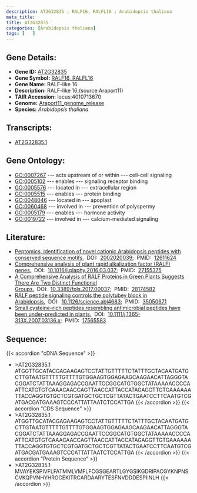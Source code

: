 ```yaml
---
description: AT2G32835 ; RALF16, RALFL16 ; Arabidopsis thaliana
meta_title:
title: AT2G32835
categories: [Arabidopsis thaliana]
tags: [   ]
---
```


## Gene Details:
- **Gene ID:** [AT2G32835](https://www.arabidopsis.org/locus?name=AT2G32835)
- **Gene Symbol:** <u>RALF16, RALFL16</u>
- **Gene Name:** RALF-like 16
- **Description:**   RALF-like 16;(source:Araport11)
- **TAIR Accession:** locus:4010713670
- **Genome:** [Araport11_genome_release](https://www.arabidopsis.org/download/list?dir=Genes%2FAraport11_genome_release)
- **Species:** *Arabidopsis thaliana*

## Transcripts:
   -  [AT2G32835.1](https://www.arabidopsis.org/gene?name=AT2G32835.1)
## Gene Ontology:
   - [GO:0007267](https://amigo.geneontology.org/amigo/term/GO:0007267)&nbsp;---&nbsp;acts upstream of or within&nbsp;---&nbsp;cell-cell signaling
   - [GO:0005102](https://amigo.geneontology.org/amigo/term/GO:0005102)&nbsp;---&nbsp;enables&nbsp;---&nbsp;signaling receptor binding
   - [GO:0005576](https://amigo.geneontology.org/amigo/term/GO:0005576)&nbsp;---&nbsp;located in&nbsp;---&nbsp;extracellular region
   - [GO:0005515](https://amigo.geneontology.org/amigo/term/GO:0005515)&nbsp;---&nbsp;enables&nbsp;---&nbsp;protein binding
   - [GO:0048046](https://amigo.geneontology.org/amigo/term/GO:0048046)&nbsp;---&nbsp;located in&nbsp;---&nbsp;apoplast
   - [GO:0060468](https://amigo.geneontology.org/amigo/term/GO:0060468)&nbsp;---&nbsp;involved in&nbsp;---&nbsp;prevention of polyspermy
   - [GO:0005179](https://amigo.geneontology.org/amigo/term/GO:0005179)&nbsp;---&nbsp;enables&nbsp;---&nbsp;hormone activity
   - [GO:0019722](https://amigo.geneontology.org/amigo/term/GO:0019722)&nbsp;---&nbsp;involved in&nbsp;---&nbsp;calcium-mediated signaling
## Literature:
   - [Peptomics, identification of novel cationic Arabidopsis peptides with conserved  sequence motifs.](https://www.doi.org/2002020039)&nbsp;&nbsp;DOI:&nbsp;&nbsp;[2002020039](https://www.doi.org/2002020039);&nbsp;&nbsp;PMID:&nbsp;&nbsp;[12611624](https://pubmed.ncbi.nlm.nih.gov/12611624/)
   - [Comprehensive analysis of plant rapid alkalization factor (RALF) genes.](https://www.doi.org/10.1016/j.plaphy.2016.03.037)&nbsp;&nbsp;DOI:&nbsp;&nbsp;[10.1016/j.plaphy.2016.03.037](https://www.doi.org/10.1016/j.plaphy.2016.03.037);&nbsp;&nbsp;PMID:&nbsp;&nbsp;[27155375](https://pubmed.ncbi.nlm.nih.gov/27155375/)
   - [A Comprehensive Analysis of RALF Proteins in Green Plants Suggests There Are Two  Distinct Functional Groups.](https://www.doi.org/10.3389/fpls.2017.00037)&nbsp;&nbsp;DOI:&nbsp;&nbsp;[10.3389/fpls.2017.00037](https://www.doi.org/10.3389/fpls.2017.00037);&nbsp;&nbsp;PMID:&nbsp;&nbsp;[28174582](https://pubmed.ncbi.nlm.nih.gov/28174582/)
   - [RALF peptide signaling controls the polytubey block in Arabidopsis.](https://www.doi.org/10.1126/science.abl4683)&nbsp;&nbsp;DOI:&nbsp;&nbsp;[10.1126/science.abl4683](https://www.doi.org/10.1126/science.abl4683);&nbsp;&nbsp;PMID:&nbsp;&nbsp;[35050671](https://pubmed.ncbi.nlm.nih.gov/35050671/)
   - [Small cysteine-rich peptides resembling antimicrobial peptides have been  under-predicted in plants.](https://www.doi.org/10.1111/j.1365-313X.2007.03136.x)&nbsp;&nbsp;DOI:&nbsp;&nbsp;[10.1111/j.1365-313X.2007.03136.x](https://www.doi.org/10.1111/j.1365-313X.2007.03136.x);&nbsp;&nbsp;PMID:&nbsp;&nbsp;[17565583](https://pubmed.ncbi.nlm.nih.gov/17565583/)
## Sequence:
{{< accordion "cDNA Sequence" >}}
- \>AT2G32835.1
ATGGTTGCATACGAGAAGAGTCCTATTGTTTTTCTATTTGCTACAATGATGCTTGTAATGTTTTTGTTTTGTGGAAGTGGAGAAGCAAGAACATTAGGGTACGGATCTATTAAAGGAGACCGAATTCCGGCATGTGGCTATAAAAACCCCAATTCATGTGTCAAACAACCAGTTAACCATTACCATAGAGGTTGTGAAAAAATTACCAGGTGTGCTCGTGATGCTGCTCGTTATACTGAATCCTTCAATGTCGATGACGATGAAAGTCCCATTATTAATCTCCATTGA
{{< /accordion >}}
{{< accordion "CDS Sequence" >}}
- \>AT2G32835.1
ATGGTTGCATACGAGAAGAGTCCTATTGTTTTTCTATTTGCTACAATGATGCTTGTAATGTTTTTGTTTTGTGGAAGTGGAGAAGCAAGAACATTAGGGTACGGATCTATTAAAGGAGACCGAATTCCGGCATGTGGCTATAAAAACCCCAATTCATGTGTCAAACAACCAGTTAACCATTACCATAGAGGTTGTGAAAAAATTACCAGGTGTGCTCGTGATGCTGCTCGTTATACTGAATCCTTCAATGTCGATGACGATGAAAGTCCCATTATTAATCTCCATTGA
{{< /accordion >}}
{{< accordion "Protein Sequence" >}}
- \>AT2G32835.1
MVAYEKSPIVFLFATMMLVMFLFCGSGEARTLGYGSIKGDRIPACGYKNPNSCVKQPVNHYHRGCEKITRCARDAARYTESFNVDDDESPIINLH
{{< /accordion >}}
